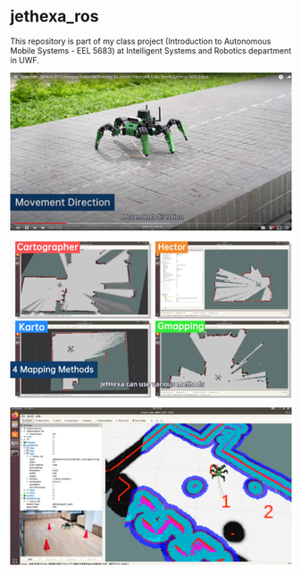 # jethexa_ros
This repository is part of my class project (Introduction to Autonomous Mobile Systems - EEL 5683) at Intelligent Systems and Robotics department in UWF.

![Optional Alt Text](media/image.png)

![Optional Alt Text1](media/Image2.png)

![Optional Alt Text2](media/image3.png)
